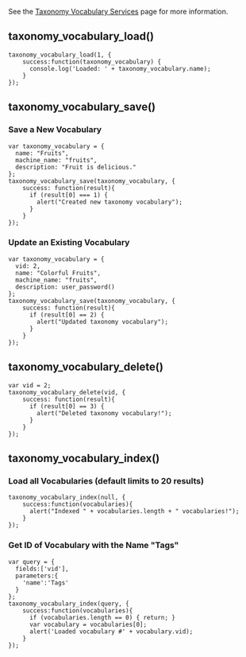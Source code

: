 See the [Taxonomy Vocabulary Services](../Services/Taxonomy_Vocabulary_Services) page for more information.

## taxonomy_vocabulary_load()

```
taxonomy_vocabulary_load(1, {
    success:function(taxonomy_vocabulary) {
      console.log('Loaded: ' + taxonomy_vocabulary.name);
    }
});
```

## taxonomy_vocabulary_save()

### Save a New Vocabulary

```
var taxonomy_vocabulary = {
  name: "Fruits",
  machine_name: "fruits",
  description: "Fruit is delicious."
};
taxonomy_vocabulary_save(taxonomy_vocabulary, {
    success: function(result){
      if (result[0] === 1) {
        alert("Created new taxonomy vocabulary");
      }
    }
});
```

### Update an Existing Vocabulary

```
var taxonomy_vocabulary = {
  vid: 2,
  name: "Colorful Fruits",
  machine_name: "fruits",
  description: user_password()
};
taxonomy_vocabulary_save(taxonomy_vocabulary, {
    success: function(result){
      if (result[0] == 2) {
        alert("Updated taxonomy vocabulary");
      }
    }
});
```

## taxonomy_vocabulary_delete()

```
var vid = 2;
taxonomy_vocabulary_delete(vid, {
    success: function(result){
      if (result[0] == 3) {
        alert("Deleted taxonomy vocabulary!");
      }
    }
});
```

## taxonomy_vocabulary_index()

### Load all Vocabularies (default limits to 20 results)

```
taxonomy_vocabulary_index(null, {
    success:function(vocabularies){
      alert("Indexed " + vocabularies.length + " vocabularies!");
    }
});
```

### Get ID of Vocabulary with the Name "Tags"

```
var query = {
  fields:['vid'],
  parameters:{
    'name':'Tags'
  }
};
taxonomy_vocabulary_index(query, {
    success:function(vocabularies){
      if (vocabularies.length == 0) { return; }
      var vocabulary = vocabularies[0];
      alert('Loaded vocabulary #' + vocabulary.vid);
    }
});
```